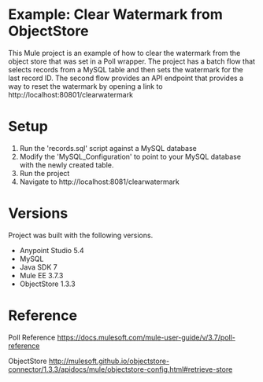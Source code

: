 # Example: Clear Watermark from ObjectStore
This Mule project is an example of how to clear the watermark from the object store that was set in a Poll wrapper. The project has a batch flow that selects records from a MySQL table and then sets the watermark for the last record ID. The second flow provides an API endpoint that provides a way to reset the watermark by opening a link to http://localhost:80801/clearwatermark

# Setup
  1. Run the 'records.sql' script against a MySQL database
  2. Modify the 'MySQL_Configuration' to point to your MySQL database with the newly created table.
  3. Run the project
  4. Navigate to http://localhost:8081/clearwatermark

# Versions
Project was built with the following versions.

  - Anypoint Studio 5.4
  - MySQL
  - Java SDK 7
  - Mule EE 3.7.3
  - ObjectStore 1.3.3

# Reference

Poll Reference
https://docs.mulesoft.com/mule-user-guide/v/3.7/poll-reference

ObjectStore
http://mulesoft.github.io/objectstore-connector/1.3.3/apidocs/mule/objectstore-config.html#retrieve-store
